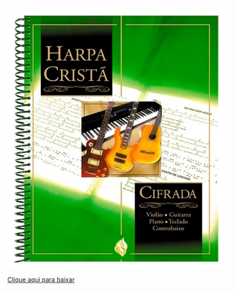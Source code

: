 <img src="img/logo.jpg" alt="Harpa Cristã Cifrada"/>

<a href="https://drive.google.com/drive/folders/1QgFkBuhYNmQejnDeBGHXSpRhyWgNSkgF?usp=share_link">Clique aqui para baixar</a>